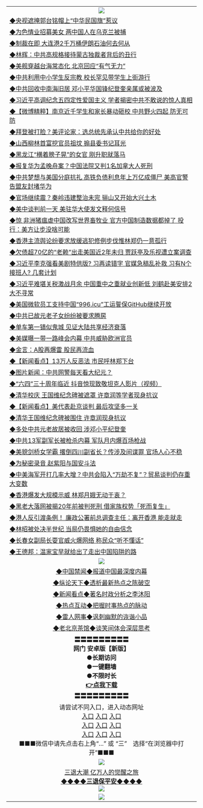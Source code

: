 <table>
  <tr>
    <td align=center><img src="https://github.com/gyhhx/image-upload/blob/master/3.jpg" /></td>
  </tr>
  <tr>
<td align=left>
<a href="https://ctbtfdoocixoa.global.ssl.fastly.net/oo.aspx?name=c1033160&key=ofejcfaxcltk&from=gy">◆央视遮掩郭台铭帽上“中华民国旗”惹议</a><br/></td>
  </tr>
  <tr>
<td align=left>
<a href="https://ctbtfdoocixoa.global.ssl.fastly.net/oo.aspx?name=c1033131&key=ofejcfaxcltk&from=gy">◆为色情业招募美女 两中国人在乌克兰被捕</a><br/></td>
 </tr>
  <tr>
<td align=left>
<a href="http://ctbtfdoocixoa.global.ssl.fastly.net/oo.aspx?name=c1033158&key=ofejcfaxcltk&from=gy">◆制裁在即 大连港2千万桶伊朗石油何去何从</a><br/></td>
 </tr>
   <tr>
<td align=left>
<a href="http://ctbtfdoocixoa.global.ssl.fastly.net/oo.aspx?name=c1033132&key=ofejcfaxcltk&from=gy">◆林辉：中共高规格接待蒙古独裁者背后的丑行</a><br/></td>
   </tr> 
  <tr>
<td align=left>
<a href="http://ctbtfdoocixoa.global.ssl.fastly.net/oo.aspx?name=c1033097&key=ofejcfaxcltk&from=gy">◆美舰穿越台海常态化 北京回应“有气无力”</a><br/></td>
  </tr> 
 <tr>
<td align=left>
<a href="http://ctbtfdoocixoa.global.ssl.fastly.net/oo.aspx?name=c1033133&key=ofejcfaxcltk&from=gy">◆中共利用中小学生反宗教 校长罕见带学生上街游行</a><br/>
</td>
   </tr>
 <tr>
<td align=left>
<a href="http://ctbtfdoocixoa.global.ssl.fastly.net/oo.aspx?name=c1033035&key=ofejcfaxcltk&from=gy">◆中共回收中南海旧居 邓小平华国锋纪登奎亲属或被波及</a><br/>
</td>
   </tr>
 <tr>
<td align=left>
<a href="http://ctbtfdoocixoa.global.ssl.fastly.net/oo.aspx?name=c1033072&key=ofejcfaxcltk&from=gy">◆习近平高调纪念五四定性爱国主义 学者揭密中共不敢说的惊人真相</a><br/></td>
  </tr>
  <tr>
<td align=left>
<a href="http://ctbtfdoocixoa.global.ssl.fastly.net/oo.aspx?name=c1032963&key=ofejcfaxcltk&from=gy">◆【微博精粹】南京近千学生和家长暴动砸校 中共野火四起 防无可防 </a><br/></td>
 </tr>
   <tr>
<td align=left>
<a href="http://ctbtfdoocixoa.global.ssl.fastly.net/oo.aspx?name=c1033086&key=ofejcfaxcltk&from=gy">◆拜登被打脸？美评论家：选总统先承认中共给你的好处</a><br/>
</td>
   </tr>
 <tr>
<td align=left>
<a href="http://ctbtfdoocixoa.global.ssl.fastly.net/oo.aspx?name=c1033095&key=ofejcfaxcltk&from=gy">◆山西柳林首富挖官员祖坟 搧县委书记耳光</a><br/></td>
  </tr>
  <tr>
<td align=left>
<a href="http://ctbtfdoocixoa.global.ssl.fastly.net/oo.aspx?name=c1033052&key=ofejcfaxcltk&from=gy">◆黑龙江“横着膀子晃”的女官 刚升职就落马</a><br/></td>
 </tr>
  <tr>
<td align=left>
<a href="http://ctbtfdoocixoa.global.ssl.fastly.net/oo.aspx?name=c1033088&key=ofejcfaxcltk&from=gy">◆报复华为孟晚舟案？中国法院又判1名加拿大人死刑</a><br/></td>
 </tr>
   <tr>
<td align=left>
<a href="http://ctbtfdoocixoa.global.ssl.fastly.net/oo.aspx?name=c1033065&key=ofejcfaxcltk&from=gy">◆中共梦想与美国分庭抗礼 高铁负债利息年上万亿成僵尸 美高官警告盟友封堵华为</a><br/></td>
   </tr> 
  <tr>
<td align=left>
<a href="http://ctbtfdoocixoa.global.ssl.fastly.net/oo.aspx?name=c1033041&key=ofejcfaxcltk&from=gy">◆官场继续震？秦岭违建整治未完 骊山又开始大兴土木</a><br/></td>
  </tr> 
 <tr>
<td align=left>
<a href="http://ctbtfdoocixoa.global.ssl.fastly.net/oo.aspx?name=c1033124&key=ofejcfaxcltk&from=gy">◆美中谈判前一天 美驻华大使发文释何信号</a><br/>
</td>
   </tr>
 <tr>
<td align=left>
<a href="http://ctbtfdoocixoa.global.ssl.fastly.net/oo.aspx?name=c1033071&key=ofejcfaxcltk&from=gy">◆惊 非洲猪瘟虐中国改写世界畜牧业 官方中国制造数据都掉了 投行：美方让步没啥可能</a><br/>
</td>
   </tr>
 <tr>
<td align=left>
<a href="http://ctbtfdoocixoa.global.ssl.fastly.net/oo.aspx?name=c1033146&key=ofejcfaxcltk&from=gy">◆香港主流舆论纷要求放缓逃犯修例步伐惟林郑仍一意孤行</a><br/></td>
  </tr>
  <tr>
<td align=left>
<a href="http://ctbtfdoocixoa.global.ssl.fastly.net/oo.aspx?name=c1033019&key=ofejcfaxcltk&from=gy">◆欠债超70亿的“老赖”出走美国近2年未归 贾跃亭及乐视遭立案调查</a><br/></td>
 </tr>
   <tr>
<td align=left>
<a href="http://ctbtfdoocixoa.global.ssl.fastly.net/oo.aspx?name=c1032936&key=ofejcfaxcltk&from=gy">◆习近平李克强看美剧特供版? 习再读错字 官媒急稿乱补救 习有N个接班人? 几套计划</a><br/>
</td>
   </tr>
 <tr>
<td align=left>
<a href="http://ctbtfdoocixoa.global.ssl.fastly.net/oo.aspx?name=c1033174&key=ofejcfaxcltk&from=gy">◆习近平难堪关税激战月余 中国重中之重就业创新低 刘鹤赴美安排2大不寻常</a><br/>
</td>
   </tr>
<tr>
<td align=left>
<a href="https://ctbtfdoocixoa.global.ssl.fastly.net/oo.aspx?name=c1033147&key=ofejcfaxcltk&from=gy">◆美国微软员工支持中国“996.icu”工运誓保GitHub继续开放</a><br/>
</td>       
  <tr>
<td align=left>
<a href="https://ctbtfdoocixoa.global.ssl.fastly.net/oo.aspx?name=c1032902&key=ofejcfaxcltk&from=gy">◆中共已故元老子女纷纷被要求腾房</a><br/></td>
  </tr>
  <tr>
<td align=left>
<a href="https://ctbtfdoocixoa.global.ssl.fastly.net/oo.aspx?name=c1032887&key=ofejcfaxcltk&from=gy">◆单车第一镇似鬼城 见证大陆共享经济衰落</a><br/></td>
 </tr>
  <tr>
<td align=left>
<a href="http://ctbtfdoocixoa.global.ssl.fastly.net/oo.aspx?name=c1032855&key=ofejcfaxcltk&from=gy">◆美媒曝一带一路峰会内幕 中共威胁欧洲官员</a><br/></td>
 </tr>
   <tr>
<td align=left>
<a href="http://ctbtfdoocixoa.global.ssl.fastly.net/oo.aspx?name=c1032822&key=ofejcfaxcltk&from=gy">◆金言：A股再爆雷 股民再流血</a><br/></td>
   </tr> 
  <tr>
<td align=left>
<a href="http://ctbtfdoocixoa.global.ssl.fastly.net/oo.aspx?name=c1032836&key=ofejcfaxcltk&from=gy">◆【新闻看点】13万人反恶法 市民呼林郑下台</a><br/></td>
  </tr> 
 <tr>
<td align=left>
<a href="http://ctbtfdoocixoa.global.ssl.fastly.net/oo.aspx?name=c1032838&key=ofejcfaxcltk&from=gy">◆图片新闻：中共网警每天看大纪元？</a><br/>
</td>
   </tr>
 <tr>
<td align=left>
<a href="http://ctbtfdoocixoa.global.ssl.fastly.net/oo.aspx?name=c1032770&key=ofejcfaxcltk&from=gy">◆“六四”三十周年临近 抖音惊现致敬坦克人影片（视频）</a><br/>
</td>
   </tr>
 <tr>
<td align=left>
<a href="http://ctbtfdoocixoa.global.ssl.fastly.net/oo.aspx?name=c1032758&key=ofejcfaxcltk&from=gy">◆清华校庆 王国维纪念碑被遮罩 许章润等学者现身抗议</a><br/></td>
  </tr>
  <tr>
<td align=left>
<a href="http://ctbtfdoocixoa.global.ssl.fastly.net/oo.aspx?name=c1032898&key=ofejcfaxcltk&from=gy">◆【新闻看点】美代表赴京谈判 最后攻坚多一关</a><br/></td>
 </tr>
   <tr>
<td align=left>
<a href="http://ctbtfdoocixoa.global.ssl.fastly.net/oo.aspx?name=c1032805&key=ofejcfaxcltk&from=gy">◆清华王国维纪念碑被围住 许章润现身抗议</a><br/>
</td>
   </tr>
 <tr>
<td align=left>
<a href="http://ctbtfdoocixoa.global.ssl.fastly.net/oo.aspx?name=c1032732&key=ofejcfaxcltk&from=gy">◆多处中共元老故居被收回 涉邓小平纪登奎</a><br/></td>
  </tr>
  <tr>
<td align=left>
<a href="http://ctbtfdoocixoa.global.ssl.fastly.net/oo.aspx?name=c1032458&key=ofejcfaxcltk&from=gy">◆中共13军副军长被枪杀内幕 军队月内爆百场枪战</a><br/></td>
 </tr>
  <tr>
<td align=left>
<a href="http://ctbtfdoocixoa.global.ssl.fastly.net/oo.aspx?name=c1032787&key=ofejcfaxcltk&from=gy">◆美貌剑桥女学霸 撂倒四川副省长？传涉及间谍罪 官场人心不稳</a><br/></td>
 </tr>
   <tr>
<td align=left>
<a href="http://ctbtfdoocixoa.global.ssl.fastly.net/oo.aspx?name=c1032759&key=ofejcfaxcltk&from=gy">◆为秘密录音 赵紫阳与国安斗法</a><br/></td>
   </tr> 
  <tr>
<td align=left>
<a href="http://ctbtfdoocixoa.global.ssl.fastly.net/oo.aspx?name=c1032762&key=ofejcfaxcltk&from=gy">◆中美海军开打几率大增？中共会陷入“万劫不复”？贸易谈判仍存重大变数</a><br/></td>
  </tr> 
 <tr>
<td align=left>
<a href="http://ctbtfdoocixoa.global.ssl.fastly.net/oo.aspx?name=c1032884&key=ofejcfaxcltk&from=gy">◆香港爆发大规模示威 林郑月娥无动于衷？</a><br/>
</td>
   </tr>
 <tr>
<td align=left>
<a href="http://ctbtfdoocixoa.global.ssl.fastly.net/oo.aspx?name=c1032885&key=ofejcfaxcltk&from=gy">◆黑老大落网被揭20年前被判死刑 借家族权势「死而复生」</a><br/>
</td>
   </tr>
 <tr>
<td align=left>
<a href="http://ctbtfdoocixoa.global.ssl.fastly.net/oo.aspx?name=c1032815&key=ofejcfaxcltk&from=gy">◆港人反引渡条例！ 廉政公署前总调查主任：离开香港 能走就走</a><br/></td>
  </tr>
  <tr>
<td align=left>
<a href="http://ctbtfdoocixoa.global.ssl.fastly.net/oo.aspx?name=c1032897&key=ofejcfaxcltk&from=gy">◆林昭被处决半世纪 当局仍畏惧她的自由信念</a><br/></td>
 </tr>
   <tr>
<td align=left>
<a href="http://ctbtfdoocixoa.global.ssl.fastly.net/oo.aspx?name=c1032783&key=ofejcfaxcltk&from=gy">◆长春女副局长耍官威火爆网络 称民众“听不懂话”</a><br/>
</td>
   </tr>
 <tr>
<td align=left>
<a href="http://ctbtfdoocixoa.global.ssl.fastly.net/oo.aspx?name=c1032918&key=ofejcfaxcltk&from=gy">◆王德邦：温家宝早就给出了走出中国陷阱的路</a><br/>
</td>
   </tr>
  <tr>
    <td align=center><img src="https://github.com/gyhhx/image-upload/blob/master/2.jpg" /></td>
  </tr>
  <tr>
  <td align=center>
<a href="http://ctbtfdoocixoa.global.ssl.fastly.net/oo.aspx?name=c816860&key=ofejcfaxcltk&from=gy&tag=99733110">◆中国禁闻◆报道中国最深度内幕</a><br/>
   </tr>
  <tr>
     <td align=center>
<a href="http://ctbtfdoocixoa.global.ssl.fastly.net/oo.aspx?name=c816855&key=ofejcfaxcltk&from=gy&tag=997110">◆纵论天下◆透析最新热点之陈破空</a><br/>
   </tr>
   <tr>
      <td align=center>
<a href="http://ctbtfdoocixoa.global.ssl.fastly.net/oo.aspx?name=c838308&key=ofejcfaxcltk&from=gy&tag=9973110">◆新闻看点◆著名时政分析之李沐阳</a><br/>
   </tr>
   <tr>
     <td align=center>
<a href="http://ctbtfdoocixoa.global.ssl.fastly.net/oo.aspx?name=c816852&key=ofejcfaxcltk&from=gy&tag=9733110">◆热点互动◆把握时事热点的脉动</a><br/>
   </tr>
   <tr>
      <td align=center>
<a href="http://ctbtfdoocixoa.global.ssl.fastly.net/oo.aspx?name=c816694&key=ofejcfaxcltk&from=gy&tag=93310">◆雷人网事◆讽刺幽默的诙谐小品</a><br/>
   </tr>
   <tr>
    <td align=center>
<a href="http://ctbtfdoocixoa.global.ssl.fastly.net/oo.aspx?name=c816650&key=ofejcfaxcltk&from=gy&tag=9973110">◆老北京茶馆◆谈笑间体会深层思考</a><br/>
   </tr>
   <tr>
    <td align=center>
 <b>〓〓〓〓〓〓〓〓〓<br/>网门 安卓版【新版】<br/> ●长期访问<br/> ●一键翻墙<br/>  ●不限时长<br/> 
 <a href="https://share.weiyun.com/5t5Ch7c">👉<b>点我下载</a><br/>〓〓〓〓〓〓〓〓〓<br/>
    </td>
    </tr>
   <tr>
    <td align=center>请尝试不同入口，进入动态网址<br/>
      <a href="https://s3.us-east-2.amazonaws.com/ogateo/show.htm">入口</a>
      <a href="https://s3.ca-central-1.amazonaws.com/ogatec/show.htm">入口</a>
      <a href="https://s3.ap-southeast-2.amazonaws.com/ogatey/show.htm">入口</a><br/>
      <a href="https://s3.ap-northeast-2.amazonaws.com/ogates/show.htm">入口</a>
      <a href="https://s3.eu-central-1.amazonaws.com/ogatef/show.htm">入口</a>
      <a href="https://s3.ap-south-1.amazonaws.com/ogatem/show.htm">入口</a><br/>
      <a href="https://s3-us-west-1.amazonaws.com/ogaten/show.htm">入口</a>
      <a href="https://s3.eu-west-2.amazonaws.com/ogatel/show.htm">入口</a>
      <a href="https://s3.ap-northeast-1.amazonaws.com/ogatet/show.htm">入口</a><br/>
      ■■■微信中请先点击右上角“...” 或 “三”　选择“在浏览器中打开”■■■<b><br/>
    </td>
  </tr>
  <tr>
    <td align=center><img src="https://github.com/gyhhx/image-upload/blob/master/3.jpg" /> </td>
</tr>
  <tr>  
  <td align=center>
  <a href="http://ctbtfdoocixoa.global.ssl.fastly.net/oo.aspx?name=c894205&key=ofejcfaxcltk&from=gy&tag=9973110">三退大潮 亿万人的觉醒之旅</a><br/>
      <a href="http://ctbtfdoocixoa.global.ssl.fastly.net/oo.aspx?name=ogQuit.aspx&key=ofejcfaxcltk&from=gy"><b>◆◆◆◆三退保平安◆◆◆◆<br/></a>
      <img src="https://github.com/gyhhx/image-upload/blob/master/3t.jpg" /><br/>
      </td>
  </tr>
   <tr>
    <td align=center><img src="https://raw.githubusercontent.com/oGate2/Up/master/oGate_640.jpg"/></td>
  </tr>
</table>


